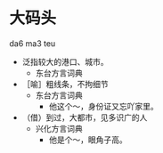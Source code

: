 # 大码头
da6 ma3 teu
+ 泛指较大的港口、城市。
  * 东台方言词典
+ ［喻］粗线条，不拘细节
  * 东台方言词典
    - 他这个～，身份证又忘吖家里。
+ （借）到过，大都市，见多识广的人
  * 兴化方言词典
    - 他是个～，眼角子高。
